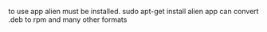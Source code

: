  to use app alien must be installed. 
sudo apt-get install alien
app can convert .deb to rpm and many other formats

